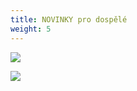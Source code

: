 ```yaml
---
title: NOVINKY pro dospělé
weight: 5
---
```

![](/images/uploads/tabata.jpg)

![](/images/uploads/aj_dosp.jpg)